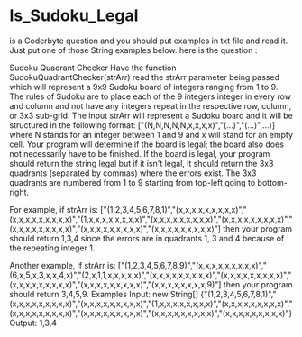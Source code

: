 # Is_Sudoku_Legal
is a Coderbyte question and you should put examples in txt file and read it. Just put one of those String examples below.
here is the question :

Sudoku Quadrant Checker
Have the function SudokuQuadrantChecker(strArr) read the strArr parameter being passed which will represent a 9x9 Sudoku board of integers ranging from 1 to 9.
The rules of Sudoku are to place each of the 9 integers integer in every row and column and not have any integers repeat in the respective row, column, or 3x3 sub-grid. 
The input strArr will represent a Sudoku board and it will be structured in the following format: ["(N,N,N,N,N,x,x,x,x)","(...)","(...)",...)] where N stands for an integer 
between 1 and 9 and x will stand for an empty cell. Your program will determine if the board is legal; the board also does not necessarily have to be finished. 
If the board is legal, your program should return the string legal but if it isn't legal, it should return the 3x3 quadrants (separated by commas) where the errors exist. 
The 3x3 quadrants are numbered from 1 to 9 starting from top-left going to bottom-right.

For example, if strArr is: ["(1,2,3,4,5,6,7,8,1)","(x,x,x,x,x,x,x,x,x)","(x,x,x,x,x,x,x,x,x)","(1,x,x,x,x,x,x,x,x)","(x,x,x,x,x,x,x,x,x)","(x,x,x,x,x,x,x,x,x)","(x,x,x,x,x,x,x,x,x)","(x,x,x,x,x,x,x,x,x)","(x,x,x,x,x,x,x,x,x)"] 
then your program should return 1,3,4 since the errors are in quadrants 1, 3 and 4 because of the repeating integer 1.

Another example, if strArr is: ["(1,2,3,4,5,6,7,8,9)","(x,x,x,x,x,x,x,x,x)","(6,x,5,x,3,x,x,4,x)","(2,x,1,1,x,x,x,x,x)","(x,x,x,x,x,x,x,x,x)","(x,x,x,x,x,x,x,x,x)","(x,x,x,x,x,x,x,x,x)","(x,x,x,x,x,x,x,x,x)","(x,x,x,x,x,x,x,x,9)"] 
then your program should return 3,4,5,9.
Examples
Input: new String[] {"(1,2,3,4,5,6,7,8,1)","(x,x,x,x,x,x,x,x,x)","(x,x,x,x,x,x,x,x,x)","(1,x,x,x,x,x,x,x,x)","(x,x,x,x,x,x,x,x,x)","(x,x,x,x,x,x,x,x,x)","(x,x,x,x,x,x,x,x,x)","(x,x,x,x,x,x,x,x,x)","(x,x,x,x,x,x,x,x,x)"}
Output: 1,3,4
